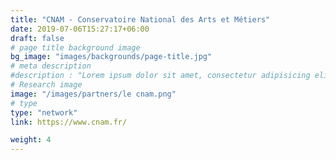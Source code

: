 ```yaml
---
title: "CNAM - Conservatoire National des Arts et Métiers"
date: 2019-07-06T15:27:17+06:00
draft: false
# page title background image
bg_image: "images/backgrounds/page-title.jpg"
# meta description
#description : "Lorem ipsum dolor sit amet, consectetur adipisicing elit, sed do eiusmod tempor incididunt ut labore. dolore magna aliqua. Ut enim ad minim veniam, quis nostrud."
# Research image
image: "/images/partners/le cnam.png"
# type
type: "network"
link: https://www.cnam.fr/

weight: 4
---
```

